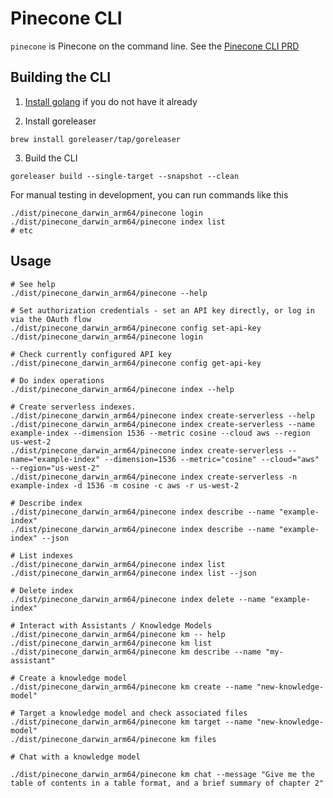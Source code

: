 # Pinecone CLI

`pinecone` is Pinecone on the command line. See the [Pinecone CLI PRD](https://www.notion.so/PRD-Pinecone-CLI-59fda5da83bc4e3a8593b74056914cd1?pm=c)

## Building the CLI

1. [Install golang](https://go.dev/doc/install) if you do not have it already

2. Install goreleaser

```
brew install goreleaser/tap/goreleaser
```

3. Build the CLI

```
goreleaser build --single-target --snapshot --clean
```

For manual testing in development, you can run commands like this

```shell
./dist/pinecone_darwin_arm64/pinecone login
./dist/pinecone_darwin_arm64/pinecone index list
# etc
```

## Usage

```shell
# See help
./dist/pinecone_darwin_arm64/pinecone --help

# Set authorization credentials - set an API key directly, or log in via the OAuth flow
./dist/pinecone_darwin_arm64/pinecone config set-api-key
./dist/pinecone_darwin_arm64/pinecone login

# Check currently configured API key
./dist/pinecone_darwin_arm64/pinecone config get-api-key

# Do index operations
./dist/pinecone_darwin_arm64/pinecone index --help

# Create serverless indexes.
./dist/pinecone_darwin_arm64/pinecone index create-serverless --help
./dist/pinecone_darwin_arm64/pinecone index create-serverless --name example-index --dimension 1536 --metric cosine --cloud aws --region us-west-2
./dist/pinecone_darwin_arm64/pinecone index create-serverless --name="example-index" --dimension=1536 --metric="cosine" --cloud="aws" --region="us-west-2"
./dist/pinecone_darwin_arm64/pinecone index create-serverless -n example-index -d 1536 -m cosine -c aws -r us-west-2

# Describe index
./dist/pinecone_darwin_arm64/pinecone index describe --name "example-index"
./dist/pinecone_darwin_arm64/pinecone index describe --name "example-index" --json

# List indexes
./dist/pinecone_darwin_arm64/pinecone index list
./dist/pinecone_darwin_arm64/pinecone index list --json

# Delete index
./dist/pinecone_darwin_arm64/pinecone index delete --name "example-index"

# Interact with Assistants / Knowledge Models
./dist/pinecone_darwin_arm64/pinecone km -- help
./dist/pinecone_darwin_arm64/pinecone km list
./dist/pinecone_darwin_arm64/pinecone km describe --name "my-assistant"

# Create a knowledge model
./dist/pinecone_darwin_arm64/pinecone km create --name "new-knowledge-model"

# Target a knowledge model and check associated files
./dist/pinecone_darwin_arm64/pinecone km target --name "new-knowledge-model"
./dist/pinecone_darwin_arm64/pinecone km files

# Chat with a knowledge model

./dist/pinecone_darwin_arm64/pinecone km chat --message "Give me the table of contents in a table format, and a brief summary of chapter 2"
```
